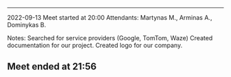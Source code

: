 -------------------------------
2022-09-13
Meet started at 20:00
Attendants: Martynas M., Arminas A., Dominykas B.

Notes:
Searched for service providers (Google, TomTom, Waze)
Created documentation for our project.
Created logo for our company.

Meet ended at 21:56
-------------------------------